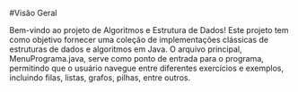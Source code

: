 #Visão Geral

Bem-vindo ao projeto de Algoritmos e Estrutura de Dados! Este projeto tem como objetivo fornecer uma coleção de implementações clássicas de estruturas de dados e algoritmos em Java. 
O arquivo principal, MenuPrograma.java, serve como ponto de entrada para o programa, permitindo que o usuário navegue entre diferentes exercícios e exemplos, 
incluindo filas, listas, grafos, pilhas, entre outros.
